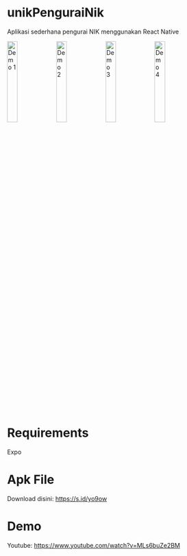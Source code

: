 # unikPenguraiNik
Aplikasi sederhana pengurai NIK menggunakan React Native

<p float="left">
<img src="https://github.com/snowfluke/unikPenguraiNik/blob/main/phone1-uNik.png" width="22%" alt="Demo 1">
<img src="https://github.com/snowfluke/unikPenguraiNik/blob/main/phone2-uNik.png" width="22%" alt="Demo 2">
<img src="https://github.com/snowfluke/unikPenguraiNik/blob/main/phone3-uNik.png" width="22%" alt="Demo 3">
<img src="https://github.com/snowfluke/unikPenguraiNik/blob/main/phone4-uNik.png" width="22%" alt="Demo 4">
</p>

# Requirements
Expo

# Apk File
Download disini: https://s.id/yo9ow

# Demo
Youtube: https://www.youtube.com/watch?v=MLs6buZe2BM
